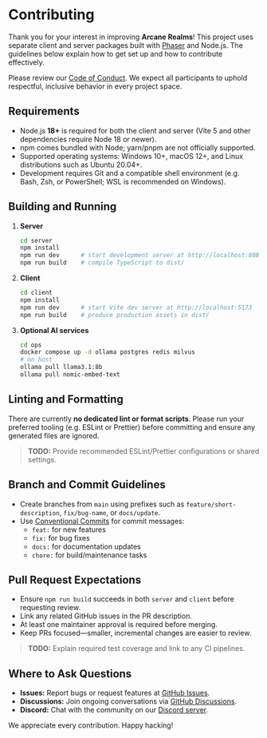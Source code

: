 # Contributing

Thank you for your interest in improving **Arcane Realms**!
This project uses separate client and server packages built with
[Phaser](https://phaser.io/) and Node.js. The guidelines below explain how to
get set up and how to contribute effectively.

Please review our [Code of Conduct](CODE_OF_CONDUCT.md). We expect all
participants to uphold respectful, inclusive behavior in every project space.

## Requirements
- Node.js **18+** is required for both the client and server (Vite 5 and other
dependencies require Node 18 or newer).
- npm comes bundled with Node; yarn/pnpm are not officially supported.
- Supported operating systems: Windows 10+, macOS 12+, and Linux distributions such as Ubuntu 20.04+.
- Development requires Git and a compatible shell environment (e.g. Bash, Zsh, or PowerShell; WSL is recommended on Windows).

## Building and Running
1. **Server**
   ```bash
   cd server
   npm install
   npm run dev      # start development server at http://localhost:8080
   npm run build    # compile TypeScript to dist/
   ```
2. **Client**
   ```bash
   cd client
   npm install
   npm run dev      # start Vite dev server at http://localhost:5173
   npm run build    # produce production assets in dist/
   ```
3. **Optional AI services**
   ```bash
   cd ops
   docker compose up -d ollama postgres redis milvus
   # on host
   ollama pull llama3.1:8b
   ollama pull nomic-embed-text
   ```

## Linting and Formatting
There are currently **no dedicated lint or format scripts**.
Please run your preferred tooling (e.g. ESLint or Prettier) before committing
and ensure any generated files are ignored.
> **TODO:** Provide recommended ESLint/Prettier configurations or shared settings.

## Branch and Commit Guidelines
- Create branches from `main` using prefixes such as
  `feature/short-description`, `fix/bug-name`, or `docs/update`.
- Use [Conventional Commits](https://www.conventionalcommits.org/) for commit
  messages:
  - `feat:` for new features
  - `fix:` for bug fixes
  - `docs:` for documentation updates
  - `chore:` for build/maintenance tasks

## Pull Request Expectations
- Ensure `npm run build` succeeds in both `server` and `client` before
  requesting review.
- Link any related GitHub issues in the PR description.
- At least one maintainer approval is required before merging.
- Keep PRs focused—smaller, incremental changes are easier to review.
> **TODO:** Explain required test coverage and link to any CI pipelines.

## Where to Ask Questions
- **Issues:** Report bugs or request features at
  [GitHub Issues](https://github.com/Arcane-Realms/Arcane-Realms/issues).
- **Discussions:** Join ongoing conversations via
  [GitHub Discussions](https://github.com/Arcane-Realms/Arcane-Realms/discussions).
- **Discord:** Chat with the community on our
  [Discord server](https://discord.gg/arcane-realms).

We appreciate every contribution. Happy hacking!
